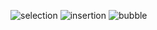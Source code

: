 ![selection](https://github.com/kimsihyeon24/array/assets/126483882/e94e84b9-085f-4c57-8285-dd5ee176dcc3)
![insertion](https://github.com/kimsihyeon24/array/assets/126483882/ece558b0-075d-4f0e-a453-58809395673c)
![bubble](https://github.com/kimsihyeon24/array/assets/126483882/bba04796-3331-4fac-b8e2-103d7183f95e)
